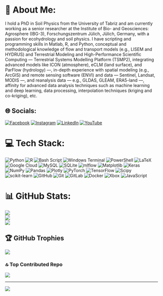 # 💫 About Me:
I hold a PhD in Soil Physics from the University of Tabriz and am currently working as a senior researcher at the Institute of Bio- and Geosciences: Agrosphere (IBG-3), Forschungszentrum Jülich, Jülich, Germany, with a passion for ecohydrology and soil physics. I have scripting and programming skills in Matlab, R, and Python, conceptual and methodological knowledge of flow and transport models (e.g., LISEM and HYDRUS) and  Terrestrial Modeling and High-Performance Scientific Computing — Terrestrial Systems Modelling Platform (TSMP2), integrating advanced models like ICON (atmosphere), eCLM (land surface), and ParFlow (hydrology) —, in-depth experience with spatial modeling (e.g., ArcGIS) and remote sensing software (ENVI) and data — Sentinel, Landsat, MODIS —, and reanalysis data — e.g., GLDAS, GLEAM, ERA5-land —, affinity for advanced data analysis techniques such as machine learning and deep learning, data processing, interpolation techniques (kriging and co-kriging), etc. 


## 🌐 Socials:
[![Facebook](https://img.shields.io/badge/Facebook-%231877F2.svg?logo=Facebook&logoColor=white)](https://facebook.com/mehdirmti) [![Instagram](https://img.shields.io/badge/Instagram-%23E4405F.svg?logo=Instagram&logoColor=white)](https://instagram.com/mehdirmti) [![LinkedIn](https://img.shields.io/badge/LinkedIn-%230077B5.svg?logo=linkedin&logoColor=white)](https://linkedin.com/in/mehdi-rahmati-95a82b56) [![YouTube](https://img.shields.io/badge/YouTube-%23FF0000.svg?logo=YouTube&logoColor=white)](https://youtube.com/@mehdirahmati7224) 

# 💻 Tech Stack:
![Python](https://img.shields.io/badge/python-3670A0?style=for-the-badge&logo=python&logoColor=ffdd54) ![R](https://img.shields.io/badge/r-%23276DC3.svg?style=for-the-badge&logo=r&logoColor=white) ![Bash Script](https://img.shields.io/badge/bash_script-%23121011.svg?style=for-the-badge&logo=gnu-bash&logoColor=white) ![Windows Terminal](https://img.shields.io/badge/Windows%20Terminal-%234D4D4D.svg?style=for-the-badge&logo=windows-terminal&logoColor=white) ![PowerShell](https://img.shields.io/badge/PowerShell-%235391FE.svg?style=for-the-badge&logo=powershell&logoColor=white) ![LaTeX](https://img.shields.io/badge/latex-%23008080.svg?style=for-the-badge&logo=latex&logoColor=white) ![Google Cloud](https://img.shields.io/badge/GoogleCloud-%234285F4.svg?style=for-the-badge&logo=google-cloud&logoColor=white) ![MySQL](https://img.shields.io/badge/mysql-4479A1.svg?style=for-the-badge&logo=mysql&logoColor=white) ![SQLite](https://img.shields.io/badge/sqlite-%2307405e.svg?style=for-the-badge&logo=sqlite&logoColor=white) ![mlflow](https://img.shields.io/badge/mlflow-%23d9ead3.svg?style=for-the-badge&logo=numpy&logoColor=blue) ![Matplotlib](https://img.shields.io/badge/Matplotlib-%23ffffff.svg?style=for-the-badge&logo=Matplotlib&logoColor=black) ![Keras](https://img.shields.io/badge/Keras-%23D00000.svg?style=for-the-badge&logo=Keras&logoColor=white) ![NumPy](https://img.shields.io/badge/numpy-%23013243.svg?style=for-the-badge&logo=numpy&logoColor=white) ![Pandas](https://img.shields.io/badge/pandas-%23150458.svg?style=for-the-badge&logo=pandas&logoColor=white) ![Plotly](https://img.shields.io/badge/Plotly-%233F4F75.svg?style=for-the-badge&logo=plotly&logoColor=white) ![PyTorch](https://img.shields.io/badge/PyTorch-%23EE4C2C.svg?style=for-the-badge&logo=PyTorch&logoColor=white) ![TensorFlow](https://img.shields.io/badge/TensorFlow-%23FF6F00.svg?style=for-the-badge&logo=TensorFlow&logoColor=white) ![Scipy](https://img.shields.io/badge/SciPy-%230C55A5.svg?style=for-the-badge&logo=scipy&logoColor=%white) ![scikit-learn](https://img.shields.io/badge/scikit--learn-%23F7931E.svg?style=for-the-badge&logo=scikit-learn&logoColor=white) ![GitHub](https://img.shields.io/badge/github-%23121011.svg?style=for-the-badge&logo=github&logoColor=white) ![Git](https://img.shields.io/badge/git-%23F05033.svg?style=for-the-badge&logo=git&logoColor=white) ![GitLab](https://img.shields.io/badge/gitlab-%23181717.svg?style=for-the-badge&logo=gitlab&logoColor=white) ![Docker](https://img.shields.io/badge/docker-%230db7ed.svg?style=for-the-badge&logo=docker&logoColor=white) ![Xbox](https://img.shields.io/badge/xbox-%23107C10.svg?style=for-the-badge&logo=xbox&logoColor=white) ![JavaScript](https://img.shields.io/badge/javascript-%23323330.svg?style=for-the-badge&logo=javascript&logoColor=%23F7DF1E)
# 📊 GitHub Stats:
![](https://github-readme-stats.vercel.app/api?username=mehdirmti&theme=graywhite&hide_border=false&include_all_commits=false&count_private=false)<br/>
![](https://github-readme-streak-stats.herokuapp.com/?user=mehdirmti&theme=graywhite&hide_border=false)<br/>
![](https://github-readme-stats.vercel.app/api/top-langs/?username=mehdirmti&theme=graywhite&hide_border=false&include_all_commits=false&count_private=false&layout=compact)

## 🏆 GitHub Trophies
![](https://github-profile-trophy.vercel.app/?username=mehdirmti&theme=blue_navy&no-frame=false&no-bg=true&margin-w=4)

### 🔝 Top Contributed Repo
![](https://github-contributor-stats.vercel.app/api?username=mehdirmti&limit=5&theme=dark&combine_all_yearly_contributions=true)

---
[![](https://visitcount.itsvg.in/api?id=mehdirmti&icon=0&color=0)](https://visitcount.itsvg.in)

<!-- Proudly created with GPRM ( https://gprm.itsvg.in ) -->
